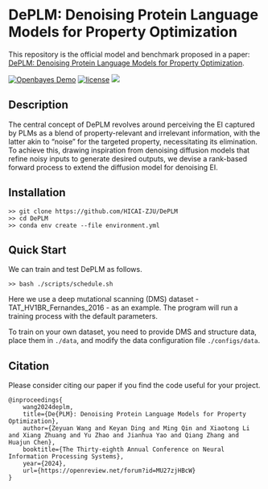 # DePLM: Denoising Protein Language Models for Property Optimization

This repository is the official model and benchmark proposed in a paper: [DePLM: Denoising Protein Language Models for Property Optimization](https://neurips.cc/virtual/2024/poster/95517).

[![Openbayes Demo](https://img.shields.io/static/v1?label=Demo&message=OpenBayes%E8%B4%9D%E5%BC%8F%E8%AE%A1%E7%AE%97&color=green)](https://openbayes.com/console/public/tutorials/tAf7dtY7k9n) 
[![license](https://img.shields.io/badge/License-MIT-blue.svg?labelColor=grey)](https://github.com/ashleve/lightning-hydra-template#license)
![](https://img.shields.io/github/last-commit/HICAI-ZJU/DePLM?color=blue) 



## Description

The central concept of DePLM revolves around perceiving the EI captured by PLMs as a blend of property-relevant and irrelevant information, with the latter akin to “noise” for the targeted property, necessitating its elimination. To achieve this, drawing inspiration from denoising diffusion models that refine noisy inputs to generate desired outputs, we devise a rank-based forward process to extend the diffusion model for denoising EI.

## Installation

```
>> git clone https://github.com/HICAI-ZJU/DePLM
>> cd DePLM
>> conda env create --file environment.yml
```

## Quick Start

We can train and test DePLM as follows.

```
>> bash ./scripts/schedule.sh
```

Here we use a deep mutational scanning (DMS) dataset - TAT_HV1BR_Fernandes_2016 - as an example. The program will run a training process with the default parameters.

To train on your own dataset, you need to provide DMS and structure data, place them in `./data`, and modify the data configuration file `./configs/data`.

## Citation

Please consider citing our paper if you find the code useful for your project.

```
@inproceedings{
    wang2024deplm,
    title={De{PLM}: Denoising Protein Language Models for Property Optimization},
    author={Zeyuan Wang and Keyan Ding and Ming Qin and Xiaotong Li and Xiang Zhuang and Yu Zhao and Jianhua Yao and Qiang Zhang and Huajun Chen},
    booktitle={The Thirty-eighth Annual Conference on Neural Information Processing Systems},
    year={2024},
    url={https://openreview.net/forum?id=MU27zjHBcW}
}
```
